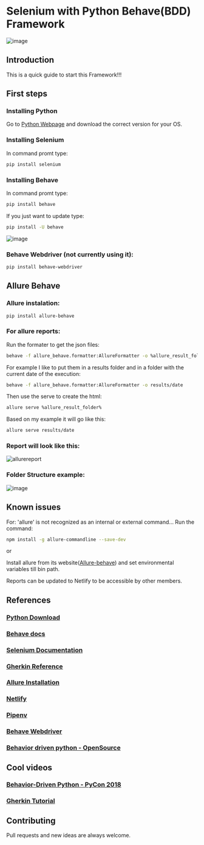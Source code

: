 # Selenium with Python Behave(BDD) Framework

![image](https://user-images.githubusercontent.com/67669609/102962381-81b06800-44c5-11eb-97f2-75d34ee65735.png)

## Introduction
This is a quick guide to start this Framework!!!

## First steps
### Installing Python
Go to [Python Webpage](https://www.python.org/downloads/) and download the correct version for your OS.

### Installing Selenium
In command promt type: 
```bash
pip install selenium
```

### Installing Behave
In command promt type: 
```bash
pip install behave
```
If you just want to update type: 
```bash
pip install -U behave
```
![image](https://user-images.githubusercontent.com/67669609/102725004-5c1f3500-42f2-11eb-9331-fd60b55b769f.png)

### Behave Webdriver (not currently using it):
```bash
pip install behave-webdriver
```
## Allure Behave
### Allure instalation:
```bash
pip install allure-behave
```


### For allure reports:
Run the formater to get the json files:
```bash
behave -f allure_behave.formatter:AllureFormatter -o %allure_result_folder% ./features
```
For example I like to put them in a results folder and in a folder with the current date of the execution:
```bash
behave -f allure_behave.formatter:AllureFormatter -o results/date
```

Then use the serve to create the html: 
```bash
allure serve %allure_result_folder%
```
Based on my example it will go like this:
```bash
allure serve results/date
```

### Report will look like this:
![allurereport](https://user-images.githubusercontent.com/67669609/102724727-79530400-42f0-11eb-9369-37f6ea97f2f0.png)


### Folder Structure example:
![image](https://user-images.githubusercontent.com/67669609/102962763-495d5980-44c6-11eb-96b6-80e44703ab9c.png)

## Known issues
For: 'allure' is not recognized as an internal or external command...
Run the command: 
```bash
npm install -g allure-commandline --save-dev
```
or

Install allure from its website([Allure-behave](https://pypi.org/project/allure-behave/)) and set environmental variables till bin path.

Reports can be updated to Netlify to be accessible by other members.

## References
### [Python Download](https://www.python.org/downloads/)
### [Behave docs](https://behave.readthedocs.io/en/latest/index.html)
### [Selenium Documentation](https://www.selenium.dev/documentation/en/)
### [Gherkin Reference](https://cucumber.io/docs/gherkin/reference/)
### [Allure Installation](https://pypi.org/project/allure-behave/)
### [Netlify](https://www.netlify.com/)
### [Pipenv](https://pypi.org/project/pipenv/)
### [Behave Webdriver](https://pypi.org/project/behave-webdriver/)
### [Behavior driven python - OpenSource](https://opensource.com/article/18/5/behavior-driven-python)

## Cool videos
### [Behavior-Driven Python - PyCon 2018](https://www.youtube.com/watch?v=EtIAbfCrsFI&t=344s&ab_channel=PyCon2018)
### [Gherkin Tutorial](https://www.youtube.com/watch?v=KP0vpVLatMc&ab_channel=RevalGovender)

## Contributing
Pull requests and new ideas are always welcome.
